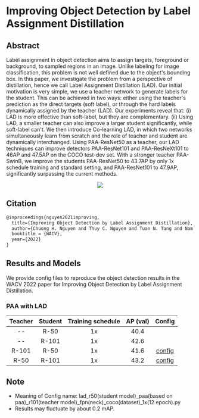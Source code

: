 # Improving Object Detection by Label Assignment Distillation

## Abstract

<!-- [ABSTRACT] -->

Label assignment in object detection aims to assign targets, foreground or background, to sampled regions in an image. Unlike labeling for image classification, this problem is not well defined due to the object's bounding box. In this paper, we investigate the problem from a perspective of distillation, hence we call Label Assignment Distillation (LAD). Our initial motivation is very simple, we use a teacher network to generate labels for the student. This can be achieved in two ways: either using the teacher's prediction as the direct targets (soft label), or through the hard labels dynamically assigned by the teacher (LAD). Our experiments reveal that: (i) LAD is more effective than soft-label, but they are complementary. (ii) Using LAD, a smaller teacher can also improve a larger student significantly, while soft-label can't. We then introduce Co-learning LAD, in which two networks simultaneously learn from scratch and the role of teacher and student are dynamically interchanged. Using PAA-ResNet50 as a teacher, our LAD techniques can improve detectors PAA-ResNet101 and PAA-ResNeXt101 to 46AP and 47.5AP on the COCO test-dev set. With a stronger teacher PAA-SwinB, we improve the students PAA-ResNet50 to 43.7AP by only 1x schedule training and standard setting, and PAA-ResNet101 to 47.9AP, significantly surpassing the current methods. 

<!-- [IMAGE] -->
<div align=center>
<img src="https://user-images.githubusercontent.com/40661020/143894499-c2a3a243-988f-4604-915b-17918732bf03.png"/>
</div>

<!-- [PAPER_TITLE: Improving Object Detection by Label Assignment Distillation] -->
<!-- [PAPER_URL: https://arxiv.org/abs/2108.10520] -->

## Citation

<!-- [ALGORITHM] -->

```latex
@inproceedings{nguyen2021improving,
  title={Improving Object Detection by Label Assignment Distillation},
  author={Chuong H. Nguyen and Thuy C. Nguyen and Tuan N. Tang and Nam L. H. Phan},
  booktitle = {WACV},
  year={2022}
}
```

## Results and Models

We provide config files to reproduce the object detection results in the
WACV 2022 paper for Improving Object Detection by Label Assignment
Distillation.

### PAA with LAD

| Teacher | Student | Training schedule | AP (val) |                        Config                         |
| :-----: | :-----: | :---------------: | :------: | :---------------------------------------------------: |
|   --    |  R-50   |        1x         |   40.4   |                                                       |
|   --    |  R-101  |        1x         |   42.6   |                                                       |
|  R-101  |  R-50   |        1x         |   41.6   | [config](configs/lad/lad_r50_paa_r101_fpn_coco_1x.py) |
|  R-50   |  R-101  |        1x         |   43.2   | [config](configs/lad/lad_r101_paa_r50_fpn_coco_1x.py) |

## Note

- Meaning of Config name: lad_r50(student model)_paa(based on paa)_r101(teacher model)_fpn(neck)_coco(dataset)_1x(12 epoch).py
- Results may fluctuate by about 0.2 mAP.
